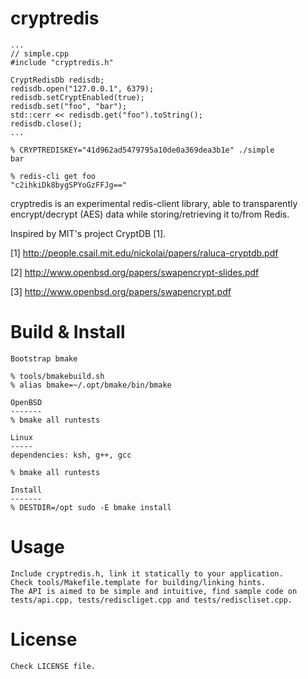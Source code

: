 cryptredis
==========

    ...
    // simple.cpp
    #include "cryptredis.h"

    CryptRedisDb redisdb;
    redisdb.open("127.0.0.1", 6379);
    redisdb.setCryptEnabled(true);
    redisdb.set("foo", "bar");
    std::cerr << redisdb.get("foo").toString();
    redisdb.close();
    ...

    % CRYPTREDISKEY="41d962ad5479795a10de0a369dea3b1e" ./simple
    bar

    % redis-cli get foo
    "c2ihkiDk8bygSPYoGzFFJg=="

cryptredis is an experimental redis-client library, able to transparently
encrypt/decrypt (AES) data while storing/retrieving it to/from Redis.

Inspired by MIT's project CryptDB [1].

[1] http://people.csail.mit.edu/nickolai/papers/raluca-cryptdb.pdf

[2] http://www.openbsd.org/papers/swapencrypt-slides.pdf

[3] http://www.openbsd.org/papers/swapencrypt.pdf

Build & Install
===============

	Bootstrap bmake

	% tools/bmakebuild.sh
	% alias bmake=~/.opt/bmake/bin/bmake

	OpenBSD
	-------
	% bmake all runtests

	Linux
	-----
	dependencies: ksh, g++, gcc

	% bmake all runtests

	Install
	-------
	% DESTDIR=/opt sudo -E bmake install

Usage
=====
    Include cryptredis.h, link it statically to your application.
    Check tools/Makefile.template for building/linking hints.
    The API is aimed to be simple and intuitive, find sample code on
    tests/api.cpp, tests/rediscliget.cpp and tests/rediscliset.cpp.

License
======
    Check LICENSE file.
